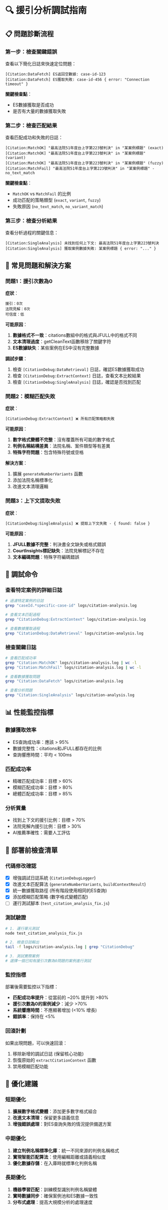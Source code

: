 # 🔍 援引分析調試指南

## 📋 **問題診斷流程**

### **第一步：檢查關鍵錯誤**
查看以下簡化日誌來快速定位問題：

```
[Citation:DataFetch] ES返回空數據: case-id-123
[Citation:DataFetch] ES獲取失敗: case-id-456 { error: "Connection timeout" }
```

**關鍵檢查點**：
- ES數據獲取是否成功
- 是否有大量的數據獲取失敗

### **第二步：檢查匹配結果**
查看匹配成功和失敗的日誌：

```
[Citation:MatchOK] "最高法院51年度台上字第223號判決" in "某案例標題" (exact)
[Citation:MatchOK] "最高法院51年度台上字第223號判決" in "某案例標題" (variant)
[Citation:MatchOK] "最高法院51年度台上字第223號判決" in "某案例標題" (fuzzy)
[Citation:MatchFail] "最高法院51年度台上字第223號判決" in "某案例標題" - no_text_match
```

**關鍵檢查點**：
- `MatchOK` vs `MatchFail` 的比例
- 成功匹配的策略類型 (`exact`, `variant`, `fuzzy`)
- 失敗原因 (`no_text_match`, `no_variant_match`)

### **第三步：檢查分析結果**
查看分析過程的關鍵信息：

```
[Citation:SingleAnalysis] 未找到任何上下文: 最高法院51年度台上字第223號判決
[Citation:SingleAnalysis] 獲取案例數據失敗: 某案例標題 { error: "..." }
```

## 🚨 **常見問題和解決方案**

### **問題1：援引次數為0**
**症狀**：
```
援引：0次
法院見解：0次
可信度：低
```

**可能原因**：
1. **數據格式不一致**：citations數組中的格式與JFULL中的格式不同
2. **文本清理過度**：getCleanText函數移除了關鍵字符
3. **ES數據缺失**：某些案例在ES中沒有完整數據

**調試步驟**：
1. 檢查 `[CitationDebug:DataRetrieval]` 日誌，確認ES數據獲取成功
2. 檢查 `[CitationDebug:ExtractContext]` 日誌，查看文本比較結果
3. 檢查 `[CitationDebug:SingleAnalysis]` 日誌，確認是否找到匹配

### **問題2：模糊匹配失敗**
**症狀**：
```
[CitationDebug:ExtractContext] ❌ 所有匹配策略都失敗
```

**可能原因**：
1. **數字格式變體不完整**：沒有覆蓋所有可能的數字格式
2. **判例名稱結構差異**：法院名稱、案件類型等有差異
3. **特殊字符問題**：包含特殊符號或空格

**解決方案**：
1. 擴展 `generateNumberVariants` 函數
2. 添加法院名稱標準化
3. 改進文本清理邏輯

### **問題3：上下文提取失敗**
**症狀**：
```
[CitationDebug:SingleAnalysis] ❌ 提取上下文失敗 - { found: false }
```

**可能原因**：
1. **JFULL數據不完整**：判決書全文缺失或格式錯誤
2. **CourtInsights標記缺失**：法院見解標記不存在
3. **文本編碼問題**：特殊字符編碼錯誤

## 🔧 **調試命令**

### **查看特定案例的詳細日誌**
```bash
# 過濾特定案例的日誌
grep "caseId.*specific-case-id" logs/citation-analysis.log

# 查看文本匹配過程
grep "CitationDebug:ExtractContext" logs/citation-analysis.log

# 查看數據獲取過程
grep "CitationDebug:DataRetrieval" logs/citation-analysis.log
```

### **檢查關鍵日誌**
```bash
# 查看匹配成功率
grep "Citation:MatchOK" logs/citation-analysis.log | wc -l
grep "Citation:MatchFail" logs/citation-analysis.log | wc -l

# 查看數據獲取問題
grep "Citation:DataFetch" logs/citation-analysis.log

# 查看分析問題
grep "Citation:SingleAnalysis" logs/citation-analysis.log
```

## 📊 **性能監控指標**

### **數據獲取效率**
- ES查詢成功率：應該 > 95%
- 數據完整性：citations和JFULL都存在的比例
- 查詢響應時間：平均 < 100ms

### **匹配成功率**
- 精確匹配成功率：目標 > 60%
- 模糊匹配成功率：目標 > 80%
- 總體匹配成功率：目標 > 85%

### **分析質量**
- 找到上下文的援引比例：目標 > 70%
- 法院見解內援引比例：目標 > 30%
- AI推薦準確性：需要人工評估

## 🚀 **部署前檢查清單**

### **代碼修改確認**
- [x] 增強調試日誌系統 (`CitationDebugLogger`)
- [x] 改進文本匹配算法 (`generateNumberVariants`, `buildContextResult`)
- [x] 統一數據獲取路徑 (所有階段使用相同的ES查詢)
- [x] 添加模糊匹配策略 (數字格式變體匹配)
- [ ] 運行測試腳本 (`test_citation_analysis_fix.js`)

### **測試驗證**
```bash
# 1. 運行單元測試
node test_citation_analysis_fix.js

# 2. 檢查日誌輸出
tail -f logs/citation-analysis.log | grep "CitationDebug"

# 3. 測試實際案例
# 選擇一個已知有援引次數為0問題的案例進行測試
```

### **監控指標**
部署後需要監控以下指標：
- **匹配成功率提升**：從當前的 ~20% 提升到 >80%
- **援引次數為0的案例減少**：減少 >70%
- **系統響應時間**：不應顯著增加 (<10% 增長)
- **錯誤率**：保持在 <5%

### **回滾計劃**
如果出現問題，可以快速回滾：
1. 移除新增的調試日誌 (保留核心功能)
2. 恢復原始的 `extractCitationContext` 函數
3. 禁用模糊匹配功能

## 🎯 **優化建議**

### **短期優化**
1. **擴展數字格式變體**：添加更多數字格式組合
2. **改進文本清理**：保留更多語義信息
3. **增強錯誤處理**：對ES查詢失敗的情況提供備選方案

### **中期優化**
1. **建立判例名稱標準化庫**：統一不同來源的判例名稱格式
2. **實現智能匹配算法**：使用編輯距離或語義相似度
3. **優化數據存儲**：在入庫時就標準化判例名稱

### **長期優化**
1. **機器學習匹配**：訓練模型識別判例名稱變體
2. **實時數據同步**：確保案例池和ES數據一致性
3. **分布式處理**：提高大規模分析的處理速度
